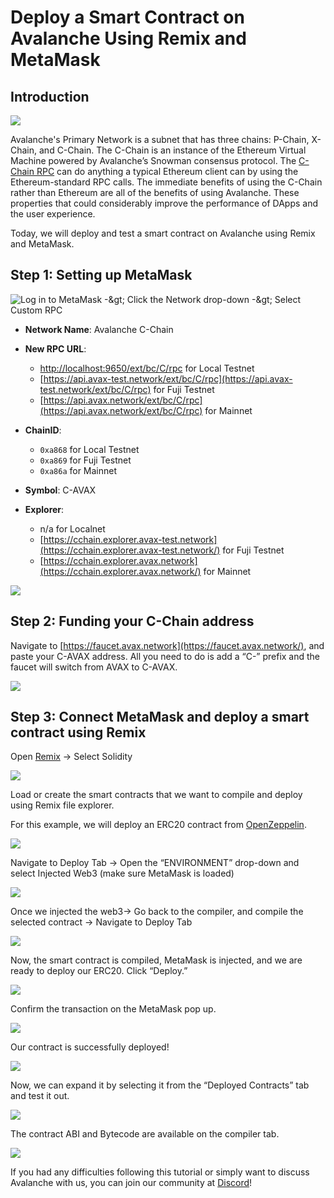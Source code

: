 # Deploy a Smart Contract on Avalanche Using Remix and MetaMask

## Introduction

![](../../../.gitbook/assets/image%20%282%29.png)

Avalanche's Primary Network is a subnet that has three chains: P-Chain, X-Chain, and C-Chain. The C-Chain is an instance of the Ethereum Virtual Machine powered by Avalanche’s Snowman consensus protocol. The [C-Chain RPC](../../apis/contract-chain-c-chain-api.md) can do anything a typical Ethereum client can by using the Ethereum-standard RPC calls. The immediate benefits of using the C-Chain rather than Ethereum are all of the benefits of using Avalanche. These properties that could considerably improve the performance of DApps and the user experience.

Today, we will deploy and test a smart contract on Avalanche using Remix and MetaMask.

## Step 1: Setting up MetaMask

![Log in to MetaMask -&amp;gt; Click the Network drop-down -&amp;gt; Select Custom RPC](../../../.gitbook/assets/image%20%2814%29.png)

* **Network Name**: Avalanche C-Chain
* **New RPC URL**:
  * [http://localhost:9650/ext/bc/C/rpc](http://localhost:9650/ext/bc/C/rpc) for Local Testnet
  * [https://api.avax-test.network/ext/bc/C/rpc](https://api.avax-test.network/ext/bc/C/rpc) for Fuji Testnet
  * [https://api.avax.network/ext/bc/C/rpc](https://api.avax.network/ext/bc/C/rpc) for Mainnet
* **ChainID**:
  * `0xa868` for Local Testnet
  * `0xa869` for Fuji Testnet
  * `0xa86a` for Mainnet
* **Symbol**: C-AVAX
* **Explorer**:

  * n/a for Localnet
  * [https://cchain.explorer.avax-test.network](https://cchain.explorer.avax-test.network/) for Fuji Testnet
  * [https://cchain.explorer.avax.network](https://cchain.explorer.avax.network/) for Mainnet

![](../../../.gitbook/assets/image%20%2810%29.png)

## Step 2: Funding your C-Chain address

Navigate to [https://faucet.avax.network](https://faucet.avax.network/), and paste your C-AVAX address. All you need to do is add a “C-” prefix and the faucet will switch from AVAX to C-AVAX.

![](../../../.gitbook/assets/screen-shot-2020-11-05-at-2.43.31-pm.png)

## Step 3: Connect MetaMask and deploy a smart contract using Remix

Open [Remix](https://remix.ethereum.org/) -&gt; Select Solidity

![](../../../.gitbook/assets/image%20%2813%29.png)

Load or create the smart contracts that we want to compile and deploy using Remix file explorer.

For this example, we will deploy an ERC20 contract from [OpenZeppelin](https://openzeppelin.com/contracts).

![](../../../.gitbook/assets/image%20%288%29.png)

Navigate to Deploy Tab -&gt; Open the “ENVIRONMENT” drop-down and select Injected Web3 \(make sure MetaMask is loaded\)

![](../../../.gitbook/assets/image%20%2815%29.png)

Once we injected the web3-&gt; Go back to the compiler, and compile the selected contract -&gt; Navigate to Deploy Tab

![](../../../.gitbook/assets/image%20%285%29.png)

Now, the smart contract is compiled, MetaMask is injected, and we are ready to deploy our ERC20. Click “Deploy.”

![](../../../.gitbook/assets/image%20%287%29.png)

Confirm the transaction on the MetaMask pop up.

![](../../../.gitbook/assets/image%20%2811%29.png)

Our contract is successfully deployed!

![](../../../.gitbook/assets/image%20%284%29.png)

Now, we can expand it by selecting it from the “Deployed Contracts” tab and test it out.

![](../../../.gitbook/assets/image%20%2812%29.png)

The contract ABI and Bytecode are available on the compiler tab.

![](../../../.gitbook/assets/image%20%286%29.png)

If you had any difficulties following this tutorial or simply want to discuss Avalanche with us, you can join our community at [Discord](https://chat.avalabs.org/)!

